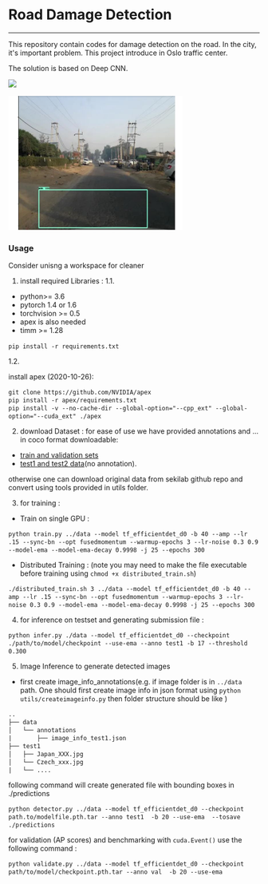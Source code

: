 # Road Damage Detection
-----
This repository contain codes for damage detection on the road.
In the city, it's important problem.
This project introduce in Oslo traffic center.

The solution is based on Deep CNN.

![](doc/bigdata21.png)


<img src="doc/road.JPG" width="350">





### Usage

Consider unisng a workspace for cleaner 

1. install required Libraries : 
1.1.
- python>= 3.6
- pytorch 1.4 or 1.6
- torchvision >= 0.5
- apex is also needed
- timm >= 1.28


`pip install -r requirements.txt` 

1.2.

install apex (2020-10-26): 

```
git clone https://github.com/NVIDIA/apex
pip install -r apex/requirements.txt
pip install -v --no-cache-dir --global-option="--cpp_ext" --global-option="--cuda_ext" ./apex
```


2. download Dataset :
for ease of use we have provided annotations and ... in coco format downloadable: 
- [train and validation sets](https://drive.google.com/file/d/1IHaqAxpMtFwPHia7msB_1QPAywPgg7fW/view?usp=sharing)
- [test1 and test2 data](https://drive.google.com/uc?id=1apjJfNHUlKQS64IaHRg3qRp_T0NnZnnQ&export=download)(no annotation). 


otherwise one can download original data from sekilab github repo and convert using tools provided in utils folder.
 

3. for training : 

- Train on single GPU : 
```
python train.py ../data --model tf_efficientdet_d0 -b 40 --amp --lr .15 --sync-bn --opt fusedmomentum --warmup-epochs 3 --lr-noise 0.3 0.9 --model-ema --model-ema-decay 0.9998 -j 25 --epochs 300
```

- Distributed Training : (note you may need to make the file executable before training using `chmod +x distributed_train.sh`)

```
./distributed_train.sh 3 ../data --model tf_efficientdet_d0 -b 40 --amp --lr .15 --sync-bn --opt fusedmomentum --warmup-epochs 3 --lr-noise 0.3 0.9 --model-ema --model-ema-decay 0.9998 -j 25 --epochs 300 
```

4. for inference on testset and generating submission file :
```
python infer.py ./data --model tf_efficientdet_d0 --checkpoint ./path/to/model/checkpoint --use-ema --anno test1 -b 17 --threshold 0.300
```
5. Image Inference to generate detected images

- first create image_info_annotations(e.g. if image folder is in `../data` path. One should first create image info in json format using `python utils/createimageinfo.py` then folder structure should be like )

```
..
├── data
│   └── annotations
|       ├── image_info_test1.json
├── test1
│   ├── Japan_XXX.jpg
│   └── Czech_xxx.jpg
|   └── ....

```

following command will create generated file with bounding boxes in ./predictions
```
python detector.py ../data --model tf_efficientdet_d0 --checkpoint path.to/modelfile.pth.tar --anno test1  -b 20 --use-ema  --tosave ./predictions 
```

for validation (AP scores) and benchmarking with `cuda.Event()` use the following command : 
```
python validate.py ../data --model tf_efficientdet_d0 --checkpoint path/to/model/checkpoint.pth.tar --anno val  -b 20 --use-ema
```


